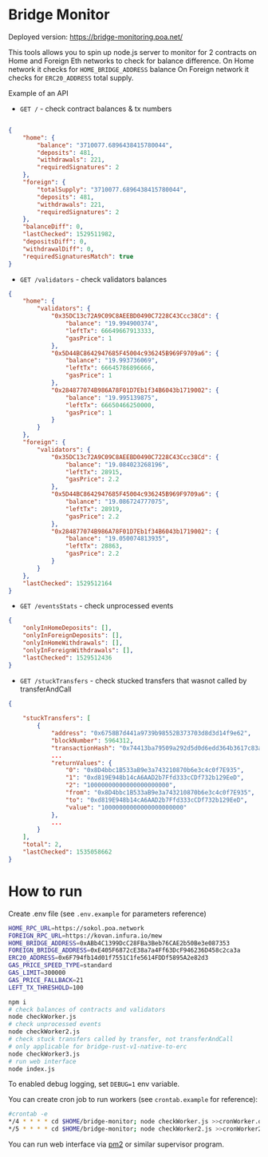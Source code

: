 # Bridge Monitor
Deployed version:
https://bridge-monitoring.poa.net/

This tools allows you to spin up node.js server to monitor for 2 contracts on
Home and Foreign Eth networks to check for balance difference.
On Home network it checks for `HOME_BRIDGE_ADDRESS` balance
On Foreign network it checks for `ERC20_ADDRESS` total supply.

Example of an API 

* `GET /` - check contract balances & tx numbers

```json

{
    "home": {
        "balance": "3710077.6896438415780044",
        "deposits": 481,
        "withdrawals": 221,
        "requiredSignatures": 2
    },
    "foreign": {
        "totalSupply": "3710077.6896438415780044",
        "deposits": 481,
        "withdrawals": 221,
        "requiredSignatures": 2
    },
    "balanceDiff": 0,
    "lastChecked": 1529511982,
    "depositsDiff": 0,
    "withdrawalDiff": 0,
    "requiredSignaturesMatch": true
}
```

* `GET /validators` - check validators balances
```json
{
    "home": {
        "validators": {
            "0x35DC13c72A9C09C8AEEBD0490C7228C43Ccc38Cd": {
                "balance": "19.994900374",
                "leftTx": 66649667913333,
                "gasPrice": 1
            },
            "0x5D44BC8642947685F45004c936245B969F9709a6": {
                "balance": "19.993736069",
                "leftTx": 66645786896666,
                "gasPrice": 1
            },
            "0x284877074B986A78F01D7Eb1f34B6043b1719002": {
                "balance": "19.995139875",
                "leftTx": 66650466250000,
                "gasPrice": 1
            }
        }
    },
    "foreign": {
        "validators": {
            "0x35DC13c72A9C09C8AEEBD0490C7228C43Ccc38Cd": {
                "balance": "19.084023268196",
                "leftTx": 28915,
                "gasPrice": 2.2
            },
            "0x5D44BC8642947685F45004c936245B969F9709a6": {
                "balance": "19.086724777075",
                "leftTx": 28919,
                "gasPrice": 2.2
            },
            "0x284877074B986A78F01D7Eb1f34B6043b1719002": {
                "balance": "19.050074813935",
                "leftTx": 28863,
                "gasPrice": 2.2
            }
        }
    },
    "lastChecked": 1529512164
}
```

* `GET /eventsStats` - check unprocessed events
```json
{
    "onlyInHomeDeposits": [],
    "onlyInForeignDeposits": [],
    "onlyInHomeWithdrawals": [],
    "onlyInForeignWithdrawals": [],
    "lastChecked": 1529512436
}
```

* `GET /stuckTransfers` - check stucked transfers that wasnot called by transferAndCall
```json
{
    
    "stuckTransfers": [
        {
            "address": "0x6758B7d441a9739b98552B373703d8d3d14f9e62",
            "blockNumber": 5964312,
            "transactionHash": "0x74413ba79509a292d5d0d6edd364b3617c83a57b13d603de9deb6c8e6b6c6daf",
            ...
            "returnValues": {
                "0": "0x8D4bbc1B533aB9e3a743210870b6e3c4c0f7E935",
                "1": "0xd819E948b14cA6AAD2b7Ffd333cCDf732b129EeD",
                "2": "10000000000000000000000",
                "from": "0x8D4bbc1B533aB9e3a743210870b6e3c4c0f7E935",
                "to": "0xd819E948b14cA6AAD2b7Ffd333cCDf732b129EeD",
                "value": "10000000000000000000000"
            },
            ...
        }
    ],
    "total": 2,
    "lastChecked": 1535058662
}
```

# How to run
Create .env file (see `.env.example` for parameters reference)
```bash
HOME_RPC_URL=https://sokol.poa.network
FOREIGN_RPC_URL=https://kovan.infura.io/mew
HOME_BRIDGE_ADDRESS=0xABb4C1399DcC28FBa3Beb76CAE2b50Be3e087353
FOREIGN_BRIDGE_ADDRESS=0xE405F6872cE38a7a4Ff63DcF946236D458c2ca3a
ERC20_ADDRESS=0x6F794fb14d01f7551C1fe5614FDDf5895A2e82d3
GAS_PRICE_SPEED_TYPE=standard
GAS_LIMIT=300000
GAS_PRICE_FALLBACK=21
LEFT_TX_THRESHOLD=100
```

```bash
npm i
# check balances of contracts and validators
node checkWorker.js
# check unprocessed events
node checkWorker2.js
# check stuck transfers called by transfer, not transferAndCall
# only applicable for bridge-rust-v1-native-to-erc
node checkWorker3.js
# run web interface
node index.js
```

To enabled debug logging, set `DEBUG=1` env variable.

You can create cron job to run workers (see `crontab.example` for reference):
```bash
#crontab -e
*/4 * * * * cd $HOME/bridge-monitor; node checkWorker.js >>cronWorker.out 2>>cronWorker.err
*/5 * * * * cd $HOME/bridge-monitor; node checkWorker2.js >>cronWorker2.out 2>>cronWorker2.err
```

You can run web interface via [pm2](https://www.npmjs.com/package/pm2) or similar supervisor program.

